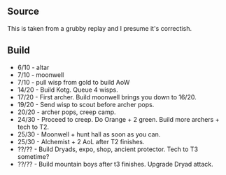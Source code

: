 ## Source
This is taken from a grubby replay and I presume it's correctish.

## Build
- 6/10 - altar
- 7/10 - moonwell
- 7/10 - pull wisp from gold to build AoW
- 14/20 - Build Kotg. Queue 4 wisps.
- 17/20 - First archer. Build moonwell brings you down to 16/20.
- 19/20 - Send wisp to scout before archer pops.
- 20/20 - archer pops, creep camp.
- 24/30 - Proceed to creep. Do Orange + 2 green. Build more archers + tech to T2.
- 25/30 - Moonwell + hunt hall as soon as you can.
- 25/30 - Alchemist + 2 AoL after T2 finishes.
- ??/?? - Build Dryads, expo, shop, ancient protector. Tech to T3 sometime?
- ??/?? - Build mountain boys after t3 finishes. Upgrade Dryad attack.